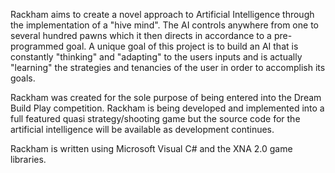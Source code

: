 Rackham aims to create a novel approach to Artificial Intelligence through the implementation of a "hive mind". The AI controls anywhere from one to several hundred pawns which it then directs in accordance to a pre-programmed goal. A unique goal of this project is to build an AI that is constantly "thinking" and "adapting" to the users inputs and is actually "learning" the strategies and tenancies of the user in order to accomplish its goals.

Rackham was created for the sole purpose of being entered into the Dream Build Play competition. Rackham is being developed and implemented into a full featured quasi strategy/shooting game but the source code for the artificial intelligence will be available as development continues.

Rackham is written using Microsoft Visual C# and the XNA 2.0 game libraries.